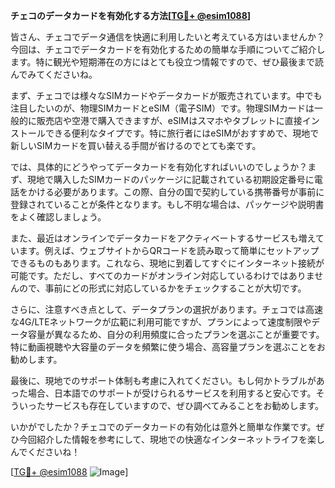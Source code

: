**チェコのデータカードを有効化する方法[[TG💪+ @esim1088](https://t.me/s/esim1088)]**

皆さん、チェコでデータ通信を快適に利用したいと考えている方はいませんか？今回は、チェコでデータカードを有効化するための簡単な手順についてご紹介します。特に観光や短期滞在の方にはとても役立つ情報ですので、ぜひ最後まで読んでみてくださいね。

まず、チェコでは様々なSIMカードやデータカードが販売されています。中でも注目したいのが、物理SIMカードとeSIM（電子SIM）です。物理SIMカードは一般的に販売店や空港で購入できますが、eSIMはスマホやタブレットに直接インストールできる便利なタイプです。特に旅行者にはeSIMがおすすめで、現地で新しいSIMカードを買い替える手間が省けるのでとても楽です。

では、具体的にどうやってデータカードを有効化すればいいのでしょうか？まず、現地で購入したSIMカードのパッケージに記載されている初期設定番号に電話をかける必要があります。この際、自分の国で契約している携帯番号が事前に登録されていることが条件となります。もし不明な場合は、パッケージや説明書をよく確認しましょう。

また、最近はオンラインでデータカードをアクティベートするサービスも増えています。例えば、ウェブサイトからQRコードを読み取って簡単にセットアップできるものもあります。これなら、現地に到着してすぐにインターネット接続が可能です。ただし、すべてのカードがオンライン対応しているわけではありませんので、事前にどの形式に対応しているかをチェックすることが大切です。

さらに、注意すべき点として、データプランの選択があります。チェコでは高速な4G/LTEネットワークが広範に利用可能ですが、プランによって速度制限やデータ容量が異なるため、自分の利用頻度に合ったプランを選ぶことが重要です。特に動画視聴や大容量のデータを頻繁に使う場合、高容量プランを選ぶことをお勧めします。

最後に、現地でのサポート体制も考慮に入れてください。もし何かトラブルがあった場合、日本語でのサポートが受けられるサービスを利用すると安心です。そういったサービスも存在していますので、ぜひ調べてみることをお勧めします。

いかがでしたか？チェコでのデータカードの有効化は意外と簡単な作業です。ぜひ今回紹介した情報を参考にして、現地での快適なインターネットライフを楽しんでくださいね！

[[TG💪+ @esim1088](https://t.me/s/esim1088) ![Image](https://i.postimg.cc/Y0z9fWf4/image.png)]